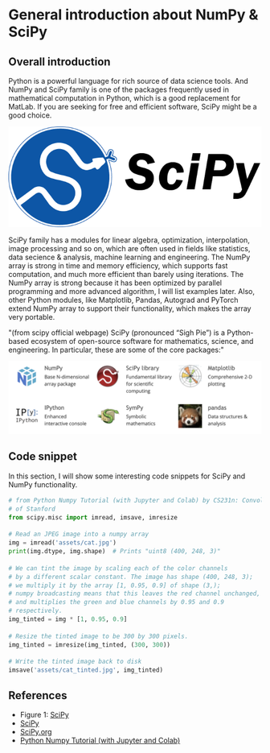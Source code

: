 # General introduction about NumPy & SciPy

## Overall introduction
Python is a powerful language for rich source of data science tools. And NumPy and SciPy family is one of the packages frequently used in mathematical computation in Python, which is a good replacement for MatLab. If you are seeking for free and efficient software, SciPy might be a good choice.

<div align='center'>
    <img src="symbol.png" alt="Figure 1: SciPy familily symbol">
</div>

SciPy family has a modules for linear algebra, optimization, interpolation, image processing and so on, which are often used in fields like statistics, data secience & analysis, machine learning and engineering. The NumPy array is strong in time and memory efficiency, which supports fast computation, and much more efficient than barely using iterations. The NumPy array is strong because it has been optimized by parallel programming and more advanced algorithm, I will list examples later. Also, other Python modules, like Matplotlib, Pandas, Autograd and PyTorch extend NumPy array to support their functionality, which makes the array very portable.

"(from scipy official webpage) SciPy (pronounced “Sigh Pie”) is a Python-based ecosystem of open-source software for mathematics, science, and engineering. In particular, these are some of the core packages:"
<div align="center">
    <img src="family.png" alt="Figure 2: SciPy family">
</div>

## Code snippet
In this section, I will show some interesting code snippets for SciPy and NumPy functionality.
```python
# from Python Numpy Tutorial (with Jupyter and Colab) by CS231n: Convolutional Neural Networks for Visual Recognition
# of Stanford
from scipy.misc import imread, imsave, imresize

# Read an JPEG image into a numpy array
img = imread('assets/cat.jpg')
print(img.dtype, img.shape)  # Prints "uint8 (400, 248, 3)"

# We can tint the image by scaling each of the color channels
# by a different scalar constant. The image has shape (400, 248, 3);
# we multiply it by the array [1, 0.95, 0.9] of shape (3,);
# numpy broadcasting means that this leaves the red channel unchanged,
# and multiplies the green and blue channels by 0.95 and 0.9
# respectively.
img_tinted = img * [1, 0.95, 0.9]

# Resize the tinted image to be 300 by 300 pixels.
img_tinted = imresize(img_tinted, (300, 300))

# Write the tinted image back to disk
imsave('assets/cat_tinted.jpg', img_tinted)
```

## References
- Figure 1: [SciPy](https://se.ewi.tudelft.nl/desosa2019/chapters/scipy/)
- [SciPy](https://en.wikipedia.org/wiki/SciPy)
- [SciPy.org](https://www.scipy.org)
- [Python Numpy Tutorial (with Jupyter and Colab)](https://cs231n.github.io/python-numpy-tutorial/)
